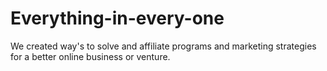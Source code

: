 # Everything-in-every-one
We created way's to solve and affiliate programs and marketing  strategies for a better online business or venture. 
